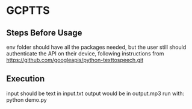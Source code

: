 # GCPTTS
## Steps Before Usage
env folder should have all the packages needed, but the user still should authenticate the API on their device, following instructions from https://github.com/googleapis/python-texttospeech.git
## Execution
input should be text in input.txt
output would be in output.mp3
run with:
  python demo.py
